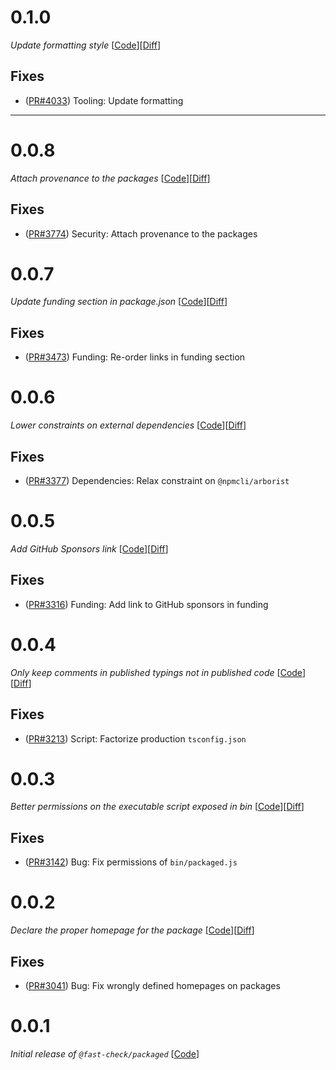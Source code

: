 # 0.1.0

_Update formatting style_
[[Code](https://github.com/dubzzz/fast-check/tree/packaged%2Fv0.1.0)][[Diff](https://github.com/dubzzz/fast-check/compare/packaged%2Fv0.0.8...packaged%2Fv0.1.0)]

## Fixes

- ([PR#4033](https://github.com/dubzzz/fast-check/pull/4033)) Tooling: Update formatting

---

# 0.0.8

_Attach provenance to the packages_
[[Code](https://github.com/dubzzz/fast-check/tree/packaged%2Fv0.0.8)][[Diff](https://github.com/dubzzz/fast-check/compare/packaged%2Fv0.0.7...packaged%2Fv0.0.8)]

## Fixes

- ([PR#3774](https://github.com/dubzzz/fast-check/pull/3774)) Security: Attach provenance to the packages

# 0.0.7

_Update funding section in package.json_
[[Code](https://github.com/dubzzz/fast-check/tree/packaged%2Fv0.0.7)][[Diff](https://github.com/dubzzz/fast-check/compare/packaged%2Fv0.0.6...packaged%2Fv0.0.7)]

## Fixes

- ([PR#3473](https://github.com/dubzzz/fast-check/pull/3473)) Funding: Re-order links in funding section

# 0.0.6

_Lower constraints on external dependencies_
[[Code](https://github.com/dubzzz/fast-check/tree/packaged%2Fv0.0.6)][[Diff](https://github.com/dubzzz/fast-check/compare/packaged%2Fv0.0.5...packaged%2Fv0.0.6)]

## Fixes

- ([PR#3377](https://github.com/dubzzz/fast-check/pull/3377)) Dependencies: Relax constraint on `@npmcli/arborist`

# 0.0.5

_Add GitHub Sponsors link_
[[Code](https://github.com/dubzzz/fast-check/tree/packaged%2Fv0.0.5)][[Diff](https://github.com/dubzzz/fast-check/compare/packaged%2Fv0.0.4...packaged%2Fv0.0.5)]

## Fixes

- ([PR#3316](https://github.com/dubzzz/fast-check/pull/3316)) Funding: Add link to GitHub sponsors in funding

# 0.0.4

_Only keep comments in published typings not in published code_
[[Code](https://github.com/dubzzz/fast-check/tree/packaged%2Fv0.0.4)][[Diff](https://github.com/dubzzz/fast-check/compare/packaged%2Fv0.0.3...packaged%2Fv0.0.4)]

## Fixes

- ([PR#3213](https://github.com/dubzzz/fast-check/pull/3213)) Script: Factorize production `tsconfig.json`

# 0.0.3

_Better permissions on the executable script exposed in bin_
[[Code](https://github.com/dubzzz/fast-check/tree/packaged%2Fv0.0.3)][[Diff](https://github.com/dubzzz/fast-check/compare/packaged%2Fv0.0.2...packaged%2Fv0.0.3)]

## Fixes

- ([PR#3142](https://github.com/dubzzz/fast-check/pull/3142)) Bug: Fix permissions of `bin/packaged.js`

# 0.0.2

_Declare the proper homepage for the package_
[[Code](https://github.com/dubzzz/fast-check/tree/packaged%2Fv0.0.2)][[Diff](https://github.com/dubzzz/fast-check/compare/packaged%2Fv0.0.1...packaged%2Fv0.0.2)]

## Fixes

- ([PR#3041](https://github.com/dubzzz/fast-check/pull/3041)) Bug: Fix wrongly defined homepages on packages

# 0.0.1

_Initial release of `@fast-check/packaged`_
[[Code](https://github.com/dubzzz/fast-check/tree/packaged%2Fv0.0.1)]
